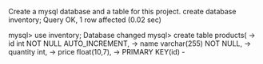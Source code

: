 Create a mysql database and a table for this project.
create database inventory;
Query OK, 1 row affected (0.02 sec)

mysql> use inventory;
Database changed
mysql> create table products(
    -> id int NOT NULL AUTO_INCREMENT,
    -> name varchar(255) NOT NULL,
    -> quantity int,
    -> price float(10,7),
    -> PRIMARY KEY(id)
    -